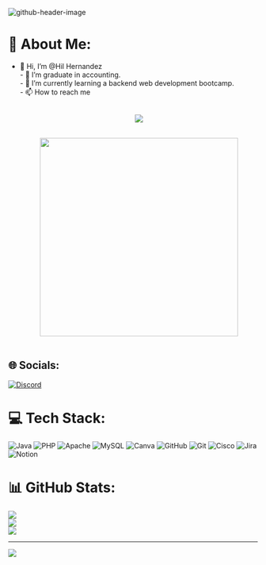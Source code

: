 ![github-header-image](https://github.com/Hilmar09/Hilmar09/assets/169648153/0c2f09e1-a218-401b-81d2-f1f610228a27)
# 💫 About Me:
- 👋 Hi, I’m @Hil Hernandez<br>- 👀 I’m graduate in accounting.<br>- 🌱 I’m currently learning a backend web development bootcamp.<br>- 📫 How to reach me <br> <p align="center">  <br> <a href="https://www.linkedin.com/in/hilmar-cristina-hern%C3%A1ndez-ortiz-b91a57180/https://www.linkedin.com/in/hilmar-cristina-hern%C3%A1ndez-ortiz-b91a57180/"><img src="https://img.shields.io/badge/-LinkedIn-blue?style=flat&logo=linkedin&logoColor=white"></a>  <div id="header" align="center"><br>  <img src="https://media0.giphy.com/media/v1.Y2lkPTc5MGI3NjExZXJjaGtpb3RhdTgwZm42c2x4bG5tMWZ5MHpnbm9lNHV1Nnk2bDRnOSZlcD12MV9pbnRlcm5hbF9naWZfYnlfaWQmY3Q9Zw/kd3ugTL4g37eib6H9k/giphy.gif" width="400"/></div><br>  


## 🌐 Socials:
[![Discord](https://img.shields.io/badge/Discord-%237289DA.svg?logo=discord&logoColor=white)](https://discord.gg/hil_hernandz) 

# 💻 Tech Stack:
![Java](https://img.shields.io/badge/java-%23ED8B00.svg?style=for-the-badge&logo=openjdk&logoColor=white) ![PHP](https://img.shields.io/badge/php-%23777BB4.svg?style=for-the-badge&logo=php&logoColor=white) ![Apache](https://img.shields.io/badge/apache-%23D42029.svg?style=for-the-badge&logo=apache&logoColor=white) ![MySQL](https://img.shields.io/badge/mysql-4479A1.svg?style=for-the-badge&logo=mysql&logoColor=white) ![Canva](https://img.shields.io/badge/Canva-%2300C4CC.svg?style=for-the-badge&logo=Canva&logoColor=white) ![GitHub](https://img.shields.io/badge/github-%23121011.svg?style=for-the-badge&logo=github&logoColor=white) ![Git](https://img.shields.io/badge/git-%23F05033.svg?style=for-the-badge&logo=git&logoColor=white) ![Cisco](https://img.shields.io/badge/cisco-%23049fd9.svg?style=for-the-badge&logo=cisco&logoColor=black) ![Jira](https://img.shields.io/badge/jira-%230A0FFF.svg?style=for-the-badge&logo=jira&logoColor=white) ![Notion](https://img.shields.io/badge/Notion-%23000000.svg?style=for-the-badge&logo=notion&logoColor=white)
# 📊 GitHub Stats:
![](https://github-readme-stats.vercel.app/api?username=Hilmar09&theme=radical&hide_border=false&include_all_commits=false&count_private=false)<br/>
![](https://github-readme-streak-stats.herokuapp.com/?user=Hilmar09&theme=radical&hide_border=false)<br/>
![](https://github-readme-stats.vercel.app/api/top-langs/?username=Hilmar09&theme=radical&hide_border=false&include_all_commits=false&count_private=false&layout=compact)

---
[![](https://visitcount.itsvg.in/api?id=Hilmar09&icon=0&color=0)](https://visitcount.itsvg.in)

<!-- Proudly created with GPRM ( https://gprm.itsvg.in ) -->
